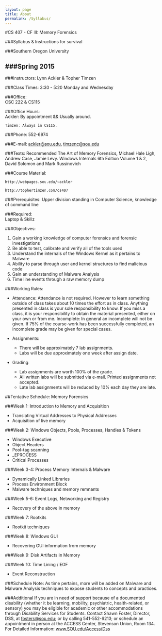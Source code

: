 ```yaml
---
layout: page
title: About
permalink: /Syllabus/
---
```


#CS 407 - CF III: Memory Forensics

###Syllabus & Instructions for survival
 
###Southern Oregon University

###Spring 2015
---
                                                                                   

###Instructors:
	Lynn Ackler & Topher Timzen

###Class Times:
	3:30 - 5:20 Monday and Wednesday

###Office:                
	 CSC 222 & CS115

###Office Hours:    
	Ackler:  By appointment && Usually around. 
				 
	Timzen: Always in CS115.
	

###Phone:
	552-6974

###E-mail:
	ackler@sou.edu, timzenc@sou.edu
 
###Texts: Recommended 
	The Art of Memory Forensics, Michael Hale Ligh, Andrew Case, Jamie Levy.
	Windows Internals 6th Edition Volume 1 & 2, David Solomon and Mark Russinovich
 
###Course Material:

	http://webpages.sou.edu/~ackler 
	
	http://tophertimzen.com/cs407
  
###Prerequisites:
	Upper division standing in Computer Science, knowledge of command line
 
###Required:	
	Laptop & Skillz
 
###Objectives:
1.	Gain a working knowledge of computer forensics and forensic investigations
2.	Be able to test, calibrate and verify all of the tools used
3.	Understand the internals of the Windows Kernel as it pertains to Malware
4.	Ability to parse through user and kernel structures to find malicious code
5.	Gain an understanding of Malware Analysis
6.	Time line events through a raw memory dump
         
###Working Rules:
- Attendance:
Attendance is not required.  However to learn something outside of class takes about 10 times the effort as in class.  Anything presented in class is your sole responsibility to know.  If you miss a class, it is your responsibility to obtain the material presented, either on your own or from me.
Incomplete:
In general an incomplete will not be given.  If 75% of the course-work has been successfully completed, an incomplete grade may be given for special cases.
- Assignments:
	- There will be approximately 7 lab assignments.
	- Labs will be due approximately one week after assign date.  
 
- Grading:
	- Lab assignments are worth 100% of the grade. 
	- All written labs will be submitted via e-mail. Printed assignments not accepted. 
	- Late lab assignments will be reduced by 10% each day they are late. 
	
##Tentative Schedule: Memory Forensics
 
###Week 1:         Introduction to Memory and Acquisition
- Translating Virtual Addresses  to Physical Addresses
- Acquisition of live memory	

###Week 2:         Windows Objects, Pools, Processes, Handles & Tokens
- Windows Executive
- Object Headers
- Pool-tag scanning
- _EPROCESS
- Critical Processes

###Week 3-4:     Process Memory Internals & Malware
- Dynamically Linked Libraries
- Process Environment Block
- Malware techniques and memory remnants    

###Week 5-6:      Event Logs, Networking and Registry

- Recovery of the above in memory        
                                                         
###Week 7:       Rootkits

- Rootkit techniques       

###Week 8:      Windows GUI

- Recovering GUI information from memory

###Week 9:	     Disk Artifacts in Memory	
	
###Week 10:       Time Lining / EOF
- Event Reconstruction 

###Schedule Note: As time pertains, more will be added on Malware and Malware Analysis techniques to expose students to concepts and practices. 
 
###Additional 
If you are in need of support because of a documented disability (whether it be learning, mobility, psychiatric, health-related, or sensory) you may be eligible for academic or other accommodations through Disability Services for Students.  Contact Shawn Foster, Director, DSS, at fosters@sou.edu; or by calling 541-552-6213; or schedule an appointment in person at the ACCESS Center, Stevenson Union, Room 134.  For Detailed Information: www.SOU.edu/Access/Dss



 
 


